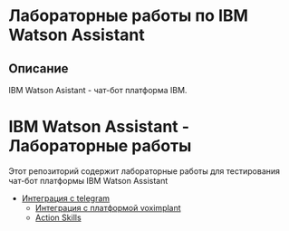 # Лабораторные работы по IBM Watson Assistant

## Описание
IBM Watson Asistant - чат-бот платформа IBM.

# IBM Watson Assistant - Лабораторные работы
Этот репозиторий содержит лабораторные работы для тестирования чат-бот платформы IBM Watson Assistant
  - <a href="1.%20Nodered-Telegram.md">Интеграция с telegram</a>
	- <a href="2.%20Integration-with-Voximplant.md">Интеграция с платформой voximplant</a>
	- <a href="3.%20Action%20Skills">Action Skills</a>
